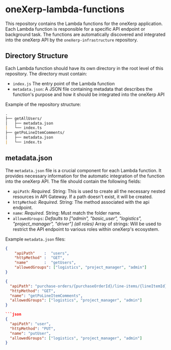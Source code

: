 # oneXerp-lambda-functions

This repository contains the Lambda functions for the oneXerp application. Each Lambda function is responsible for a specific API endpoint or background task. The functions are automatically discovered and integrated into the oneXerp API by the `oneXerp-infrastructure` repository.

## Directory Structure

Each Lambda function should have its own directory in the root level of this repository. The directory must contain:

- `index.js` The entry point of the Lambda function
- `metadata.json`: A JSON file containing metadata that describes the function's purpose and how it should be integrated into the oneXerp API

Example of the repository structure:

```md
.
├── getAllUsers/
│   ├── metadata.json
|   └── index.ts
├── getPoLineItemComments/
│   ├── metadata.json
|   └── index.ts
```

## metadata.json

The `metadata.json` file is a crucial component for each Lambda function. It provides necessary information for the automatic integration of the function into the oneXerp API. The file should contain the following fields:

- `apiPath`: *Required.* String: This is used to create all the necessary nested resources in API Gateway. If a path doesn't exist, it will be created.
- `httpMethod`: *Required.* String: The method associated with the api endpoint.
- `name`: *Required.* String: Must match the folder name.
- `allowedGroups`: *Defaults to ["admin", "basic_user", "logistics", "project_manager", "driver"] (all roles)* Array of strings: Will be used to restrict the API endpoint to various roles within oneXerp's ecosystem.

Example `metadata.json` files:

```json
{
    "apiPath"    :  "users",
    "httpMethod" :  "GET",
    "name"       :  "getUsers",
    "allowedGroups": ["logistics", "project_manager", "admin"]
}
```

```json
{
  "apiPath": "purchase-orders/{purchaseOrderId}/line-items/{lineItemId}/comments",
  "httpMethod": "GET",
  "name": "getPoLineItemComments",
  "allowedGroups": ["logistics", "project_manager", "admin"]
}

```json
{
  "apiPath": "user",
  "httpMethod": "PUT",
  "name": "putUser",
  "allowedGroups": ["logistics", "project_manager", "admin"]
}
```
